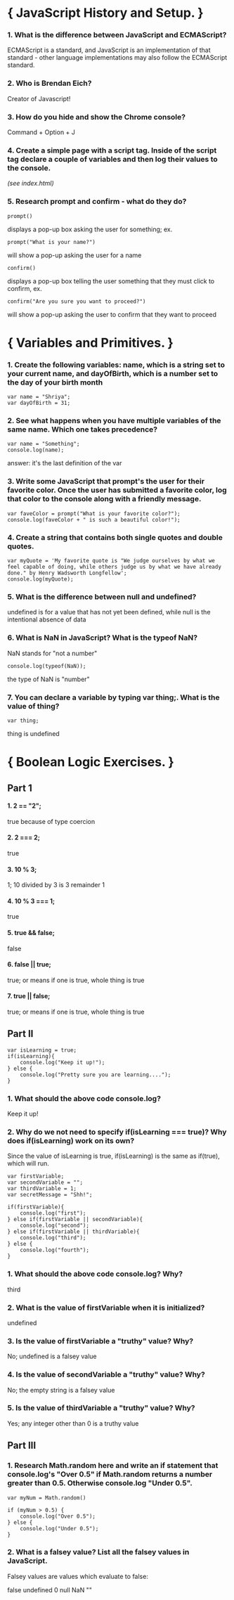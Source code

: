# { JavaScript History and Setup. }

### 1. What is the difference between JavaScript and ECMAScript?

ECMAScript is a standard, and JavaScript is an implementation of that standard - other language implementations may also follow the ECMAScript standard.

### 2. Who is Brendan Eich?

Creator of Javascript!

### 3. How do you hide and show the Chrome console?

Command + Option + J

### 4. Create a simple page with a script tag. Inside of the script tag declare a couple of variables and then log their values to the console.

_(see index.html)_

### 5. Research prompt and confirm - what do they do?

~~~~ 
prompt() 
~~~~ 
displays a pop-up box asking the user for something; ex.

~~~~
prompt("What is your name?")
~~~~

will show a pop-up asking the user for a name

~~~~
confirm()
~~~~ 

displays a pop-up box telling the user something that they must click to confirm, ex. 

~~~~
confirm("Are you sure you want to proceed?")
~~~~

will show a pop-up asking the user to confirm that they want to proceed

# { Variables and Primitives. }

### 1. Create the following variables: name, which is a string set to your current name, and dayOfBirth, which is a number set to the day of your birth month

~~~~
var name = "Shriya";
var dayOfBirth = 31;
~~~~

### 2. See what happens when you have multiple variables of the same name. Which one takes precedence?

~~~~
var name = "Something";
console.log(name);
~~~~
answer: it's the last definition of the var

### 3. Write some JavaScript that prompt's the user for their favorite color. Once the user has submitted a favorite color, log that color to the console along with a friendly message.

~~~~ 
var faveColor = prompt("What is your favorite color?");
console.log(faveColor + " is such a beautiful color!");
~~~~ 

### 4. Create a string that contains both single quotes and double quotes.

~~~~ 
var myQuote = 'My favorite quote is "We judge ourselves by what we feel capable of doing, while others judge us by what we have already done." by Henry Wadsworth Longfellow';
console.log(myQuote);
~~~~ 

### 5. What is the difference between null and undefined?

undefined is for a value that has not yet been defined, while null is the intentional absence of data

### 6. What is NaN in JavaScript? What is the typeof NaN?

NaN stands for "not a number"

~~~~
console.log(typeof(NaN));
~~~~

the type of NaN is "number"

### 7. You can declare a variable by typing var thing;. What is the value of thing?

~~~~
var thing;
~~~~

thing is undefined 

# { Boolean Logic Exercises. }

## Part 1

#### 1. 2 == "2";

true because of type coercion

#### 2. 2 === 2;

true

#### 3. 10 % 3;

1; 10 divided by 3 is 3 remainder 1

#### 4. 10 % 3 === 1;

true

#### 5. true && false;

false

#### 6. false || true;

true; or means if one is true, whole thing is true

#### 7. true || false;

true; or means if one is true, whole thing is true

## Part II

~~~~
var isLearning = true;
if(isLearning){
    console.log("Keep it up!");
} else {
    console.log("Pretty sure you are learning....");
}
~~~~

### 1. What should the above code console.log?

Keep it up!

### 2. Why do we not need to specify if(isLearning === true)? Why does if(isLearning) work on its own?

Since the value of isLearning is true, if(isLearning) is the same as if(true), which will run.

~~~~
var firstVariable;
var secondVariable = "";
var thirdVariable = 1;
var secretMessage = "Shh!";

if(firstVariable){
    console.log("first");
} else if(firstVariable || secondVariable){
    console.log("second");
} else if(firstVariable || thirdVariable){
    console.log("third");
} else {
    console.log("fourth");
}
~~~~

### 1. What should the above code console.log? Why?

third

### 2. What is the value of firstVariable when it is initialized?

undefined

### 3. Is the value of firstVariable a "truthy" value? Why?

No; undefined is a falsey value

### 4. Is the value of secondVariable a "truthy" value? Why?

No; the empty string is a falsey value

### 5. Is the value of thirdVariable a "truthy" value? Why?

Yes; any integer other than 0 is a truthy value

## Part III

### 1. Research Math.random here and write an if statement that console.log's "Over 0.5" if Math.random returns a number greater than 0.5. Otherwise console.log "Under 0.5".

~~~~ 
var myNum = Math.random()

if (myNum > 0.5) {
	console.log("Over 0.5");
} else {
	console.log("Under 0.5");
}
~~~~ 

### 2. What is a falsey value? List all the falsey values in JavaScript.

Falsey values are values which evaluate to false: 

false
undefined
0
null
NaN
""











